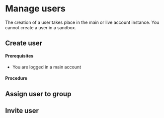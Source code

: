 # Manage users

The creation of a user takes place in the main or live account instance. You cannot create a user in a sandbox.


## Create user


#### Prerequisites

- You are logged in a main account

#### Procedure


## Assign user to group


## Invite user
